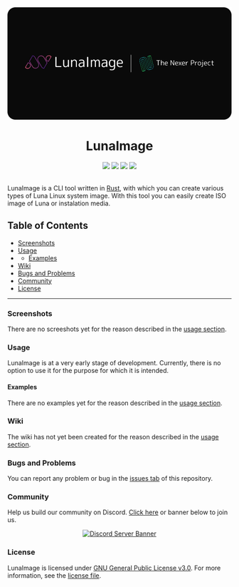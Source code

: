 <div align="center">
    <img src="./Readme File Assets/LunaImage Banner With Rounded Corners - 1000x500.png">
    <h1>LunaImage</h1>
    <img src="https://img.shields.io/github/license/TheNexerProject/LunaImage">
    <img src="https://img.shields.io/github/issues-raw/TheNexerProject/LunaImage">
    <img src="https://img.shields.io/github/issues-closed-raw/TheNexerProject/LunaImage">
    <img src="https://img.shields.io/github/commit-activity/m/TheNexerProject/LunaImage">
    <br><br>
</div>

LunaImage is a CLI tool written in [Rust](https://www.rust-lang.org/), with which you can create various types of Luna Linux system image. With this tool you can easily create ISO image of Luna or instalation media.

## Table of Contents  
- [Screenshots](#screenshots)
- [Usage](#usage)
- - [Examples](#examples)
- [Wiki](#wiki)
- [Bugs and Problems](#bugs-and-problems)
- [Community](#community)
- [License](#license)

---

### Screenshots
There are no screeshots yet for the reason described in the [usage section](#usage).



### Usage
LunaImage is at a very early stage of development. Currently, there is no option to use it for the purpose for which it is intended.

#### Examples
There are no examples yet for the reason described in the [usage section](#usage).



### Wiki
The wiki has not yet been created for the reason described in the [usage section](#usage).



### Bugs and Problems
You can report any problem or bug in the [issues tab](https://github.com/TheNexerProject/LunaImage/issues) of this repository.



### Community
Help us build our community on Discord. [Click here](https://discord.gg/CVCQPakcfg) or banner below to join us.

<div align="center">
    <a href="https://discord.gg/CVCQPakcfg">
        <img src="https://discordapp.com/api/guilds/956600349286887434/widget.png?style=banner2" alt="Discord Server Banner">
    </a>
</div>



### License
LunaImage is licensed under [GNU General Public License v3.0](https://www.gnu.org/licenses/gpl-3.0.en.html). For more information, see the [license file](./LICENSE.txt).